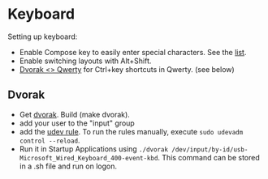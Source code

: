 # Keyboard

Setting up keyboard:

- Enable Compose key to easily enter special characters. See the [list](https://fsymbols.com/keyboard/linux/compose/).
- Enable switching layouts with Alt+Shift.
- [Dvorak <> Qwerty](https://github.com/tbocek/dvorak) for Ctrl+key shortcuts in Qwerty. (see below)


## Dvorak

- Get [dvorak](https://github.com/tbocek/dvorak). Build (make dvorak).
- add your user to the "input" group
- add the [udev rule](https://github.com/tuomasjjrasanen/python-uinput/blob/master/udev-rules/40-uinput.rules). To run the rules manually, execute `sudo udevadm control --reload`.
- Run it in Startup Applications using `./dvorak /dev/input/by-id/usb-Microsoft_Wired_Keyboard_400-event-kbd`. This command can be stored in a .sh file and run on logon.
